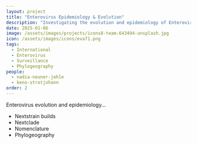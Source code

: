 ```yaml
---
layout: project
title: "Enterovirus Epidemiology & Evolution"
description: "Investigating the evolution and epidemiology of Enteroviruses"
date: 2025-01-06
image: /assets/images/projects/icons8-team-643494-unsplash.jpg
icon: /assets/images/icons/eva71.png
tags:
  - International
  - Enterovirus
  - Surveillance
  - Phylogeography
people:
  - nadia-neuner-jehle
  - keno-strotjohann
order: 2
---
```

Enterovirus evolution and epidemiology...

- Nextstrain builds
- Nextclade
- Nomenclature
- Phylogeography
